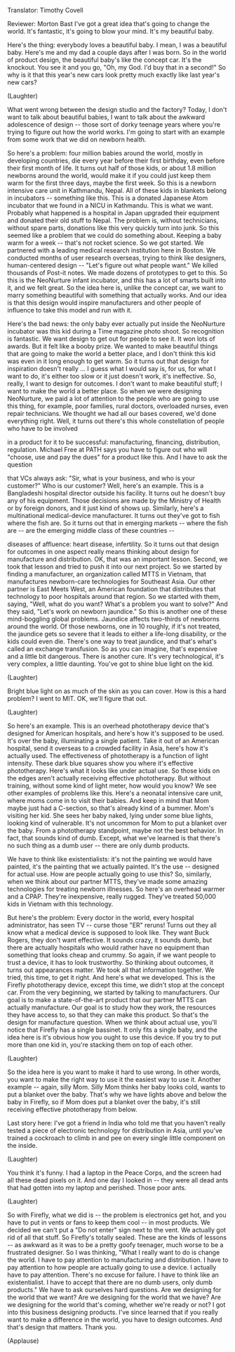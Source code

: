 

Translator: Timothy Covell

Reviewer: Morton Bast
I&#39;ve got a great idea
that&#39;s going to change the world.
It&#39;s fantastic, it&#39;s going
to blow your mind.
It&#39;s my beautiful baby.

Here&#39;s the thing:
everybody loves a beautiful baby.
I mean, I was a beautiful baby.
Here&#39;s me and my dad
a couple days after I was born.
So in the world of product design,
the beautiful baby&#39;s like the concept car.
It&#39;s the knockout.
You see it and you go, &quot;Oh, my God.
I&#39;d buy that in a second!&quot;
So why is it that this year&#39;s new cars
look pretty much exactly
like last year&#39;s new cars?

(Laughter)

What went wrong between
the design studio and the factory?
Today, I don&#39;t want to talk
about beautiful babies,
I want to talk about the awkward
adolescence of design --
those sort of dorky teenage years
where you&#39;re trying to figure out
how the world works.
I&#39;m going to start with an example
from some work that we did
on newborn health.

So here&#39;s a problem:
four million babies around the world,
mostly in developing countries,
die every year
before their first birthday,
even before their first month of life.
It turns out half of those kids,
or about 1.8 million newborns
around the world,
would make it if you could
just keep them warm
for the first three days,
maybe the first week.
So this is a newborn intensive care unit
in Kathmandu, Nepal.
All of these kids in blankets
belong in incubators --
something like this.
This is a donated Japanese Atom incubator
that we found in a NICU in Kathmandu.
This is what we want.
Probably what happened is a hospital
in Japan upgraded their equipment
and donated their old stuff to Nepal.
The problem is, without technicians,
without spare parts,
donations like this
very quickly turn into junk.
So this seemed like a problem
that we could do something about.
Keeping a baby warm for a week --
that&#39;s not rocket science.
So we got started.
We partnered with a leading medical
research institution here in Boston.
We conducted months
of user research overseas,
trying to think like designers,
human-centered design --
&quot;Let&#39;s figure out what people want.&quot;
We killed thousands of Post-it notes.
We made dozens of prototypes
to get to this.
So this is the NeoNurture
infant incubator,
and this has a lot of smarts
built into it, and we felt great.
So the idea here is,
unlike the concept car,
we want to marry something beautiful
with something that actually works.
And our idea is that this design
would inspire manufacturers
and other people of influence
to take this model and run with it.

Here&#39;s the bad news:
the only baby ever actually put
inside the NeoNurture incubator
was this kid during a Time
magazine photo shoot.
So recognition is fantastic.
We want design to get out
for people to see it.
It won lots of awards.
But it felt like a booby prize.
We wanted to make beautiful things
that are going to make
the world a better place,
and I don&#39;t think this kid was even
in it long enough to get warm.
So it turns out that design 
for inspiration doesn&#39;t really ...
I guess what I would say is,
for us, for what I want to do,
it&#39;s either too slow or it just
doesn&#39;t work, it&#39;s ineffective.
So, really, I want to design for outcomes.
I don&#39;t want to make beautiful stuff;
I want to make the world a better place.
So when we were designing NeoNurture,
we paid a lot of attention to the people
who are going to use this thing,
for example, poor families, rural doctors,
overloaded nurses,
even repair technicians.
We thought we had all our bases
covered, we&#39;d done everything right.
Well, it turns out there&#39;s this
whole constellation of people
who have to be involved

in a product for it to be successful:
manufacturing, financing,
distribution, regulation.
Michael Free at PATH
says you have to figure out
who will &quot;choose, use and pay the dues&quot;
for a product like this.
And I have to ask the question

that VCs always ask:
&quot;Sir, what is your business,
and who is your customer?&quot;
Who is our customer?
Well, here&#39;s an example.
This is a Bangladeshi hospital director
outside his facility.
It turns out he doesn&#39;t buy
any of his equipment.
Those decisions are made
by the Ministry of Health
or by foreign donors,
and it just kind of shows up.
Similarly, here&#39;s a multinational
medical-device manufacturer.
It turns out they&#39;ve got to fish
where the fish are.
So it turns out that in emerging
markets -- where the fish are --
are the emerging middle class
of these countries --

diseases of affluence:
heart disease, infertility.
So it turns out that design
for outcomes in one aspect
really means thinking about design
for manufacture and distribution.
OK, that was an important lesson.
Second, we took that lesson and tried
to push it into our next project.
So we started by finding a manufacturer,
an organization called MTTS in Vietnam,
that manufactures newborn-care
technologies for Southeast Asia.
Our other partner is East Meets West,
an American foundation
that distributes that technology
to poor hospitals around that region.
So we started with them, saying,
&quot;Well, what do you want?
What&#39;s a problem you want to solve?&quot;
And they said, &quot;Let&#39;s work
on newborn jaundice.&quot;
So this is another one of these
mind-boggling global problems.
Jaundice affects two-thirds
of newborns around the world.
Of those newborns, one in 10 roughly,
if it&#39;s not treated,
the jaundice gets so severe
that it leads to either
a life-long disability,
or the kids could even die.
There&#39;s one way to treat jaundice,
and that&#39;s what&#39;s called
an exchange transfusion.
So as you can imagine, that&#39;s expensive
and a little bit dangerous.
There is another cure.
It&#39;s very technological,
it&#39;s very complex, a little daunting.
You&#39;ve got to shine blue light on the kid.

(Laughter)

Bright blue light on as much
of the skin as you can cover.
How is this a hard problem?
I went to MIT. OK, we&#39;ll figure that out.

(Laughter)

So here&#39;s an example.
This is an overhead phototherapy device
that&#39;s designed for American hospitals,
and here&#39;s how it&#39;s supposed to be used.
It&#39;s over the baby,
illuminating a single patient.
Take it out of an American hospital,
send it overseas
to a crowded facility in Asia,
here&#39;s how it&#39;s actually used.
The effectiveness of phototherapy
is a function of light intensity.
These dark blue squares show you
where it&#39;s effective phototherapy.
Here&#39;s what it looks
like under actual use.
So those kids on the edges aren&#39;t actually
receiving effective phototherapy.
But without training,
without some kind of light meter,
how would you know?
We see other examples
of problems like this.
Here&#39;s a neonatal intensive care unit,
where moms come in to visit their babies.
And keep in mind that Mom
maybe just had a C-section,
so that&#39;s already kind of a bummer.
Mom&#39;s visiting her kid.
She sees her baby naked,
lying under some blue lights,
looking kind of vulnerable.
It&#39;s not uncommon for Mom
to put a blanket over the baby.
From a phototherapy standpoint,
maybe not the best behavior.
In fact, that sounds kind of dumb.
Except, what we&#39;ve learned is that
there&#39;s no such thing as a dumb user --
there are only dumb products.

We have to think like existentialists:
it&#39;s not the painting
we would have painted,
it&#39;s the painting
that we actually painted.
It&#39;s the use -- designed for actual use.
How are people actually going to use this?
So, similarly, when we think
about our partner MTTS,
they&#39;ve made some amazing technologies
for treating newborn illnesses.
So here&#39;s an overhead warmer and a CPAP.
They&#39;re inexpensive, really rugged.
They&#39;ve treated 50,000 kids
in Vietnam with this technology.

But here&#39;s the problem:
Every doctor in the world,
every hospital administrator,
has seen TV -- curse those &quot;ER&quot; reruns!
Turns out they all know what a medical
device is supposed to look like.
They want Buck Rogers,
they don&#39;t want effective.
It sounds crazy, it sounds dumb,
but there are actually hospitals
who would rather have no equipment
than something that looks
cheap and crummy.
So again, if we want
people to trust a device,
it has to look trustworthy.
So thinking about outcomes,
it turns out appearances matter.
We took all that information together.
We tried, this time, to get it right.
And here&#39;s what we developed.
This is the Firefly phototherapy device,
except this time,
we didn&#39;t stop at the concept car.
From the very beginning, we started
by talking to manufacturers.
Our goal is to make
a state-of-the-art product
that our partner MTTS
can actually manufacture.
Our goal is to study how they work,
the resources they have access to,
so that they can make this product.
So that&#39;s the design
for manufacture question.
When we think about actual use,
you&#39;ll notice that Firefly
has a single bassinet.
It only fits a single baby,
and the idea here is it&#39;s obvious
how you ought to use this device.
If you try to put more than one kid in,
you&#39;re stacking them on top of each other.

(Laughter)

So the idea here is you want
to make it hard to use wrong.
In other words, you want to make
the right way to use it
the easiest way to use it.
Another example -- again, silly Mom.
Silly Mom thinks her baby looks cold,
wants to put a blanket over the baby.
That&#39;s why we have lights
above and below the baby in Firefly,
so if Mom does put a blanket
over the baby,
it&#39;s still receiving effective
phototherapy from below.

Last story here:
I&#39;ve got a friend in India who told me
that you haven&#39;t really tested
a piece of electronic technology
for distribution in Asia,
until you&#39;ve trained a cockroach
to climb in and pee
on every single little
component on the inside.

(Laughter)

You think it&#39;s funny.
I had a laptop in the Peace Corps,
and the screen had all these
dead pixels on it.
And one day I looked in --
they were all dead ants
that had gotten
into my laptop and perished.
Those poor ants.

(Laughter)

So with Firefly, what we did is --
the problem is electronics get hot,
and you have to put in vents
or fans to keep them cool --
in most products.
We decided we can&#39;t put a &quot;Do not enter&quot;
sign next to the vent.
We actually got rid of all that stuff.
So Firefly&#39;s totally sealed.
These are the kinds of lessons --
as awkward as it was
to be a pretty goofy teenager,
much worse to be a frustrated designer.
So I was thinking, &quot;What I really
want to do is change the world.
I have to pay attention
to manufacturing and distribution.
I have to pay attention to how people
are actually going to use a device.
I actually have to pay attention.
There&#39;s no excuse for failure.
I have to think like an existentialist.
I have to accept that there
are no dumb users, only dumb products.&quot;
We have to ask ourselves hard questions.
Are we designing
for the world that we want?
Are we designing
for the world that we have?
Are we designing
for the world that&#39;s coming,
whether we&#39;re ready or not?
I got into this business
designing products.
I&#39;ve since learned that if you really want
to make a difference in the world,
you have to design outcomes.
And that&#39;s design that matters.
Thank you.

(Applause)

